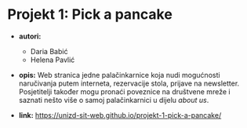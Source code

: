 # Projekt 1: Pick a pancake

* __autori:__
  * Daria Babić
  * Helena Pavlić 

* __opis:__ Web stranica jedne palačinkarnice koja nudi mogućnosti naručivanja putem interneta, rezervacije stola, prijave na newsletter. 
  Posjetitelji također mogu pronaći poveznice na društvene mreže i saznati nešto više o samoj palačinkarnici u dijelu _about us_.

* __link:__ https://unizd-sit-web.github.io/projekt-1-pick-a-pancake/


